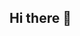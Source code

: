 ## Hi there 👋

<!--
**angellambcab/angellambcab** is a ✨ _special_ ✨ repository because its `README.md` (this file) appears on your GitHub profile.

<ul>
 🔭 I’m currently working on: I'm currently working on a six month digital campaign series for work
- 🌱 I’m currently learning: Right here with ya...learning code
- 📫 How to reach me: Email: alambrix@asu.edu
- 😄 Pronouns: She/Her/Hers
- ⚡ Fun fact: Note really a fun fact, but - I ♥️ all things design. Interior, fine arts, garden, painting, graphics, motion, etc. I guess one weird fun fact would be that I drove a fork lift for nine years in the nineties for two different injection molding factories. This was all my pre-design era - during my fine arts hobby era.
</ul>

-->
